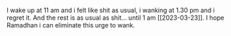 I wake up at 11 am and i felt like shit as usual, i wanking at 1.30 pm and i regret it. And the rest is as usual as shit... until 1 am [[2023-03-23]]. I hope Ramadhan i can eliminate this urge to wank.